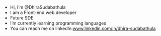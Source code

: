 -  Hi, I’m @DhiraSudabathula
-  I am a Front-end web developer
-  Future SDE
-  I’m currently learning programming languages 
-  You can reach me on linkedIn:www.linkedin.com/in/dhira-sudabathula
